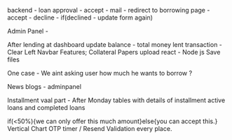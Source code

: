<!-- Purpose - dropdown - 
    Education 10/10
    House 10/10
    Business 8/10
    Medical 5/10
    Car 6/10
    Others 4/10 -->
backend - loan approval - accept - mail - redirect to borrowing page - accept - decline - if(declined - update form again)
<!-- Collateral type(dropdown) and Value -->

Admin Panel - 
<!-- Verified table on different page -->
<!-- Send mail with different options(3,6,12,18)- Groupwise entries of interest rate.  -->
<!-- Mail with redirect on borrowing page with options displayed and Accept/Decline button. -->
After lending at dashboard update balance - total money lent transaction - 
Clear Left Navbar Features;
Collateral Papers upload react - Node js Save files

One case - We aint asking user how much he wants to borrow ? 



News blogs - adminpanel

Installment vaal part - After Monday
tables with details of installment 
active loans and completed loans

if(<50%){we can only offer this  much amount}else{you can accept this.}
Vertical Chart
OTP timer / Resend
Validation every place.

